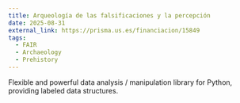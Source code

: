 ```yaml
---
title: Arqueología de las falsificaciones y la percepción
date: 2025-08-31
external_link: https://prisma.us.es/financiacion/15849
tags:
  - FAIR
  - Archaeology
  - Prehistory
---
```


Flexible and powerful data analysis / manipulation library for Python, providing labeled data structures.

<!--more-->
